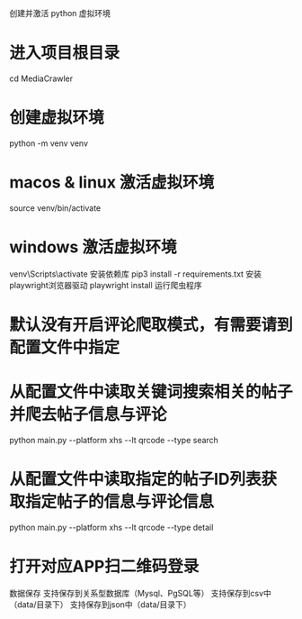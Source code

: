创建并激活 python 虚拟环境
# 进入项目根目录
cd MediaCrawler

# 创建虚拟环境
python -m venv venv

# macos & linux 激活虚拟环境
source venv/bin/activate

# windows 激活虚拟环境
venv\Scripts\activate
安装依赖库
pip3 install -r requirements.txt
安装 playwright浏览器驱动
playwright install
运行爬虫程序
# 默认没有开启评论爬取模式，有需要请到配置文件中指定
# 从配置文件中读取关键词搜索相关的帖子并爬去帖子信息与评论
python main.py --platform xhs --lt qrcode --type search

# 从配置文件中读取指定的帖子ID列表获取指定帖子的信息与评论信息
python main.py --platform xhs --lt qrcode --type detail

# 打开对应APP扫二维码登录
  
数据保存
支持保存到关系型数据库（Mysql、PgSQL等）
支持保存到csv中（data/目录下）
支持保存到json中（data/目录下）
